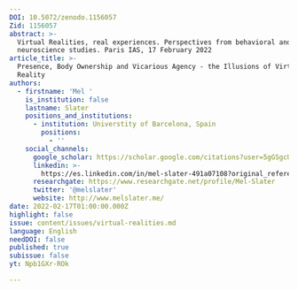 ```yaml
---
DOI: 10.5072/zenodo.1156057
Zid: 1156057
abstract: >-
  Virtual Realities, real experiences. Perspectives from behavioral and
  neuroscience studies. Paris IAS, 17 February 2022
article_title: >-
  Presence, Body Ownership and Vicarious Agency - the Illusions of Virtual
  Reality
authors:
  - firstname: 'Mel '
    is_institution: false
    lastname: Slater
    positions_and_institutions:
      - institution: Universtity of Barcelona, Spain
        positions:
          - ''
    social_channels:
      google_scholar: https://scholar.google.com/citations?user=5gGSgcUAAAAJ&hl=fr
      linkedin: >-
        https://es.linkedin.com/in/mel-slater-491a07108?original_referer=https%3A%2F%2Fwww.google.com%2F
      researchgate: https://www.researchgate.net/profile/Mel-Slater
      twitter: '@melslater'
      website: http://www.melslater.me/
date: 2022-02-17T01:00:00.000Z
highlight: false
issue: content/issues/virtual-realities.md
language: English
needDOI: false
published: true
subissue: false
yt: Npb1GXr-ROk

---
```


<Youtube yt="Npb1GXr-ROk" caption="Presence, Body Ownership and Vicarious Agency - the Illusions of Virtual Reality"></Youtube>